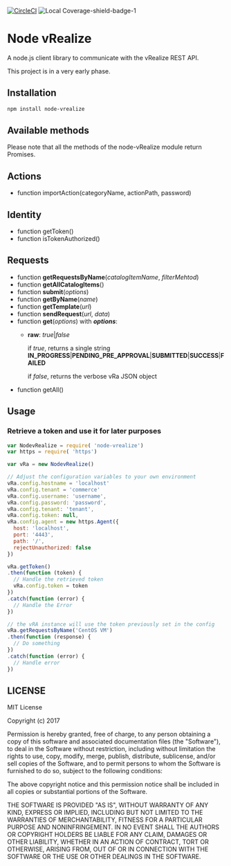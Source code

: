 [![CircleCI](https://circleci.com/gh/Hiyafoo/node-vrealize.svg?style=shield)](https://circleci.com/gh/Hiyafoo/node-vrealize) ![Local Coverage-shield-badge-1](https://img.shields.io/badge/Local%20Coverage-95.63%25-brightgreen.svg)

# Node vRealize

A node.js client library to communicate with the vRealize REST API.

This project is in a very early phase.

## Installation

```bash
npm install node-vrealize
```

## Available methods

Please note that all the methods of the node-vRealize module return Promises.

## Actions

* function importAction(categoryName, actionPath, password)

## Identity

* function getToken()
* function isTokenAuthorized()

## Requests

* function **getRequestsByName**(*catalogItemName*, *filterMehtod*)
* function **getAllCatalogItems**()
* function **submit**(*options*)
* function **getByName**(*name*)
* function **getTemplate**(*url*)
* function **sendRequest**(*url*, *data*)
* function **get**(*options*) with ***options***:
  * **raw**: *true*|*false*

    if *true*, returns a single string **IN_PROGRESS**|**PENDING_PRE_APPROVAL**|**SUBMITTED**|**SUCCESS**|**FAILED**
    
    if *false*, returns the verbose vRa JSON object
* function getAll()

## Usage

### Retrieve a token and use it for later purposes

```JavaScript
var NodevRealize = require( 'node-vrealize')
var https = require( 'https')

var vRa = new NodevRealize()

// Adjust the configuration variables to your own environment
vRa.config.hostname = 'localhost'
vRa.config.tenant = 'commerce'
vRa.config.username: 'username',
vRa.config.password: 'password',
vRa.config.tenant: 'tenant',
vRa.config.token: null,
vRa.config.agent = new https.Agent({
  host: 'localhost',
  port: '4443',
  path: '/',
  rejectUnauthorized: false
})

vRa.getToken()
.then(function (token) {
  // Handle the retrieved token
  vRa.config.token = token
})
.catch(function (error) {
  // Handle the Error
})

// the vRA instance will use the token previously set in the config
vRa.getRequestsByName('CentOS VM')
.then(function (response) {
  // Do something
})
.catch(function (error) {
  // Handle error
})
```

## LICENSE

MIT License

Copyright (c) 2017

Permission is hereby granted, free of charge, to any person obtaining a copy of this software and associated documentation files (the "Software"), to deal in the Software without restriction, including without limitation the rights to use, copy, modify, merge, publish, distribute, sublicense, and/or sell copies of the Software, and to permit persons to whom the Software is furnished to do so, subject to the following conditions:

The above copyright notice and this permission notice shall be included in all copies or substantial portions of the Software.

THE SOFTWARE IS PROVIDED "AS IS", WITHOUT WARRANTY OF ANY KIND, EXPRESS OR IMPLIED, INCLUDING BUT NOT LIMITED TO THE WARRANTIES OF MERCHANTABILITY, FITNESS FOR A PARTICULAR PURPOSE AND NONINFRINGEMENT. IN NO EVENT SHALL THE AUTHORS OR COPYRIGHT HOLDERS BE LIABLE FOR ANY CLAIM, DAMAGES OR OTHER LIABILITY, WHETHER IN AN ACTION OF CONTRACT, TORT OR OTHERWISE, ARISING FROM, OUT OF OR IN CONNECTION WITH THE SOFTWARE OR THE USE OR OTHER DEALINGS IN THE SOFTWARE.
